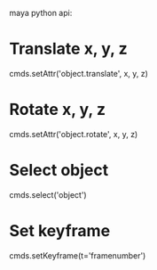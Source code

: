 maya python api:

# Translate x, y, z
cmds.setAttr('object.translate', x, y, z)

# Rotate x, y, z
cmds.setAttr('object.rotate', x, y, z)

# Select object
cmds.select('object')

# Set keyframe
cmds.setKeyframe(t='framenumber')
